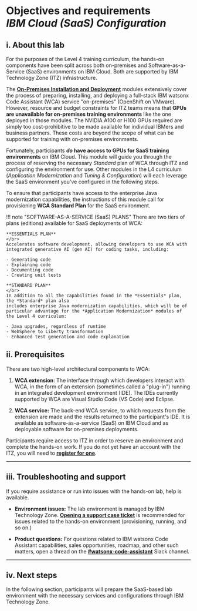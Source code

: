 # **Objectives and requirements**</br>*IBM Cloud (SaaS) Configuration*

## **i. About this lab**

For the purposes of the Level 4 training curriculum, the hands-on components have been split across both on-premises and Software-as-a-Service (SaaS) environments on IBM Cloud. Both are supported by IBM Technology Zone (ITZ) infrastructure.

The <a href="https://ibm.github.io/wca-l4/on-premises/1/" target="_blank">**On-Premises Installation and Deployment**</a> modules extensively cover the process of preparing, installing, and deploying a full-stack IBM watsonx Code Assistant (WCA) service "on-premises" (OpenShift on VMware). However, resource and budget constraints for ITZ teams means that **GPUs are unavailable for on-premises training environments** like the one deployed in those modules. The NVIDIA A100 or H100 GPUs required are simply too cost-prohibitive to be made available for individual IBMers and business partners. These costs are beyond the scope of what can be supported for training with on-premises environments.

Fortunately, participants ***do* have access to GPUs for SaaS training environments** on IBM Cloud. This module will guide you through the process of reserving the necessary *Standard* plan of WCA through ITZ and configuring the environment for use. Other modules in the L4 curriculum  (*Application Modernization* and *Tuning & Configuration*) will each leverage the SaaS environment you've configured in the following steps.

To ensure that participants have access to the enterprise Java modernization capabilities, the instructions of this module call for provisioning **WCA Standard Plan** for the SaaS environment.

!!! note "SOFTWARE-AS-A-SERVICE (SaaS) PLANS"
    There are two tiers of plans (editions) available for SaaS deployments of WCA:
    
    **ESSENTIALS PLAN**
    </br>
    Accelerates software development, allowing developers to use WCA with integrated generative AI (gen AI) for coding tasks, including:
    
    - Generating code
    - Explaining code
    - Documenting code
    - Creating unit tests
    
    **STANDARD PLAN**
    </br>
    In addition to all the capabilities found in the *Essentials* plan, the *Standard* plan also
    includes enterprise Java modernization capabilities, which will be of particular advantage for the *Application Modernization* modules of the Level 4 curriculum:
    
    - Java upgrades, regardless of runtime
    - WebSphere to Liberty transformation
    - Enhanced test generation and code explanation

## **ii. Prerequisites**

There are two high-level architectural components to WCA:

1. **WCA extension**: The interface through which developers interact with WCA, in the form of an extension (sometimes called a "plug-in") running in an integrated development environment (IDE). The IDEs currently supported by WCA are Visual Studio Code (VS Code) and Eclipse.

2. **WCA service:** The back-end WCA service, to which requests from the extension are made and the results returned to the participant's IDE. It is available as software-as-a-service (SaaS) on IBM Cloud and as deployable software for on-premises deployments.

Participants require access to ITZ in order to reserve an environment and complete the hands-on work. If you do not yet have an account with the ITZ, you will need to <a href="https://techzone.ibm.com/" target="_blank">**register for one**</a>.

---

## **iii. Troubleshooting and support**

If you require assistance or run into issues with the hands-on lab, help is available.

- **Environment issues:** The lab environment is managed by IBM Technology Zone. <a href="https://techzone.ibm.com/help" target="_blank">**Opening a support case ticket**</a> is recommended for issues related to the hands-on environment (provisioning, running, and so on.)

- **Product questions:** For questions related to IBM watsonx Code Assistant capabilities, sales opportunities, roadmap, and other such matters, open a thread on the <a href="https://ibm.enterprise.slack.com/archives/C059NKPUCP9" target="_blank">**#watsonx-code-assistant**</a> Slack channel.

---

## **iv. Next steps**

In the following section, participants will prepare the SaaS-based lab environment with the necessary services and configurations through IBM Technology Zone.